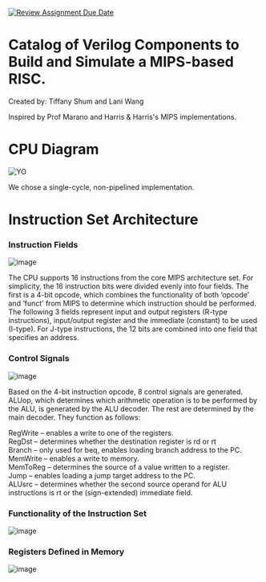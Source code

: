 [![Review Assignment Due Date](https://classroom.github.com/assets/deadline-readme-button-24ddc0f5d75046c5622901739e7c5dd533143b0c8e959d652212380cedb1ea36.svg)](https://classroom.github.com/a/pelSJLGu)
# Catalog of Verilog Components to Build and Simulate a MIPS-based RISC.

Created by: Tiffany Shum and Lani Wang

Inspired by Prof Marano and Harris & Harris's MIPS implementations.

# CPU Diagram

![YO](https://github.com/cooper-union-ece-251-marano/final-project-ece-251-spring-2024-teams-check-in-depressed/assets/112588802/a9e58c3d-66bc-4fc4-b648-a1a811f39b73)

We chose a single-cycle, non-pipelined implementation.

# Instruction Set Architecture

### Instruction Fields
![image](https://github.com/cooper-union-ece-251-marano/final-project-ece-251-spring-2024-teams-check-in-depressed/assets/112588802/d59c6c4c-1201-4ab5-9c82-6a7d03d4acb3)

The CPU supports 16 instructions from the core MIPS architecture set. For simplicity, the 16 instruction bits were divided evenly into four fields. The first is a 4-bit opcode, which combines the functionality of both ‘opcode’ and ‘funct’ from MIPS to determine which instruction should be performed. The following 3 fields represent input and output registers (R-type instructions), input/output register and the immediate (constant) to be used (I-type). For J-type instructions, the 12 bits are combined into one field that specifies an address. 

### Control Signals
![image](https://github.com/cooper-union-ece-251-marano/final-project-ece-251-spring-2024-teams-check-in-depressed/assets/112588802/923dd88c-9517-49b6-8b1c-97e46a853cd2)

Based on the 4-bit instruction opcode, 8 control signals are generated. ALUop, which determines which arithmetic operation is to be performed by the ALU, is generated by the ALU decoder. The rest are determined by the main decoder. They function as follows:

RegWrite – enables a write to one of the registers.  
RegDst – determines whether the destination register is rd or rt    
Branch – only used for beq, enables loading branch address to the PC.    
MemWrite – enables a write to memory.    
MemToReg – determines the source of a value written to a register.    
Jump – enables loading a jump target address to the PC.    
ALUsrc – determines whether the second source operand for ALU instructions is rt or the (sign-extended) immediate field.    

### Functionality of the Instruction Set
![image](https://github.com/cooper-union-ece-251-marano/final-project-ece-251-spring-2024-teams-check-in-depressed/assets/112588802/590de25a-cdc4-4b7a-9beb-e6bf4a4ced21)

### Registers Defined in Memory
![image](https://github.com/cooper-union-ece-251-marano/final-project-ece-251-spring-2024-teams-check-in-depressed/assets/112588802/a3cda7dd-89ac-4013-91d5-6b8c38dbc160)



